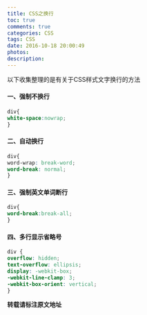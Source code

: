 ```yaml
---
title: CSS之换行
toc: true
comments: true
categories: CSS
tags: CSS
date: 2016-10-18 20:00:49
photos:
description:
---
```


以下收集整理的是有关于CSS样式文字换行的方法

<!--more-->


#### 一、强制不换行

```css
div{
white-space:nowrap;
}
```

#### 二、自动换行

```css
div{ 
word-wrap: break-word; 
word-break: normal; 
}
```

#### 三、强制英文单词断行

```css
div{
word-break:break-all;
}
```

#### 四、多行显示省略号

```css
div {
overflow: hidden;
text-overflow: ellipsis;
display: -webkit-box;
-webkit-line-clamp: 3;
-webkit-box-orient: vertical;
}
```

**转载请标注原文地址**


